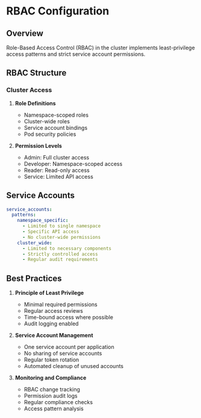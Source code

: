 # RBAC Configuration

## Overview

Role-Based Access Control (RBAC) in the cluster implements least-privilege access patterns and strict service account
permissions.

## RBAC Structure

### Cluster Access

1. **Role Definitions**

   - Namespace-scoped roles
   - Cluster-wide roles
   - Service account bindings
   - Pod security policies

2. **Permission Levels**
   - Admin: Full cluster access
   - Developer: Namespace-scoped access
   - Reader: Read-only access
   - Service: Limited API access

## Service Accounts

```yaml
service_accounts:
  patterns:
    namespace_specific:
      - Limited to single namespace
      - Specific API access
      - No cluster-wide permissions
    cluster_wide:
      - Limited to necessary components
      - Strictly controlled access
      - Regular audit requirements
```

## Best Practices

1. **Principle of Least Privilege**

   - Minimal required permissions
   - Regular access reviews
   - Time-bound access where possible
   - Audit logging enabled

2. **Service Account Management**

   - One service account per application
   - No sharing of service accounts
   - Regular token rotation
   - Automated cleanup of unused accounts

3. **Monitoring and Compliance**
   - RBAC change tracking
   - Permission audit logs
   - Regular compliance checks
   - Access pattern analysis
